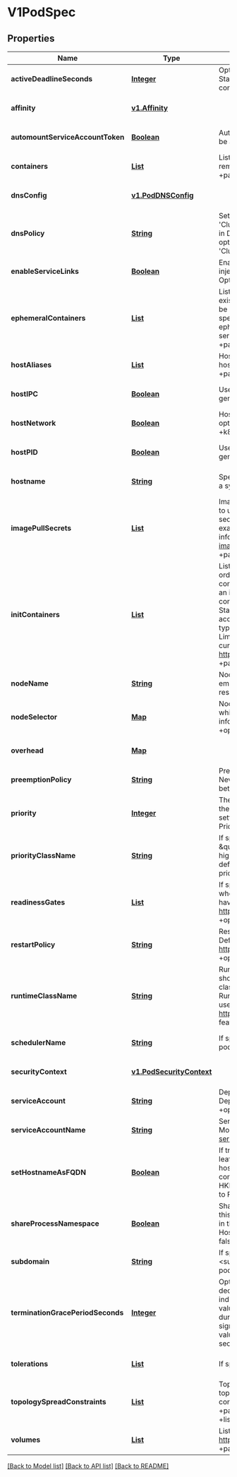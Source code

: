# V1PodSpec
## Properties

Name | Type | Description | Notes
------------ | ------------- | ------------- | -------------
**activeDeadlineSeconds** | [**Integer**](integer.md) | Optional duration in seconds the pod may be active on the node relative to StartTime before the system will actively try to mark it failed and kill associated containers. Value must be a positive integer. +optional | [optional] [default to null]
**affinity** | [**v1.Affinity**](v1.Affinity.md) |  | [optional] [default to null]
**automountServiceAccountToken** | [**Boolean**](boolean.md) | AutomountServiceAccountToken indicates whether a service account token should be automatically mounted. +optional | [optional] [default to null]
**containers** | [**List**](v1.Container.md) | List of containers belonging to the pod. Containers cannot currently be added or removed. There must be at least one container in a Pod. Cannot be updated. +patchMergeKey&#x3D;name +patchStrategy&#x3D;merge | [optional] [default to null]
**dnsConfig** | [**v1.PodDNSConfig**](v1.PodDNSConfig.md) |  | [optional] [default to null]
**dnsPolicy** | [**String**](string.md) | Set DNS policy for the pod. Defaults to \&quot;ClusterFirst\&quot;. Valid values are &#39;ClusterFirstWithHostNet&#39;, &#39;ClusterFirst&#39;, &#39;Default&#39; or &#39;None&#39;. DNS parameters given in DNSConfig will be merged with the policy selected with DNSPolicy. To have DNS options set along with hostNetwork, you have to specify DNS policy explicitly to &#39;ClusterFirstWithHostNet&#39;. +optional | [optional] [default to null]
**enableServiceLinks** | [**Boolean**](boolean.md) | EnableServiceLinks indicates whether information about services should be injected into pod&#39;s environment variables, matching the syntax of Docker links. Optional: Defaults to true. +optional | [optional] [default to null]
**ephemeralContainers** | [**List**](v1.EphemeralContainer.md) | List of ephemeral containers run in this pod. Ephemeral containers may be run in an existing pod to perform user-initiated actions such as debugging. This list cannot be specified when creating a pod, and it cannot be modified by updating the pod spec. In order to add an ephemeral container to an existing pod, use the pod&#39;s ephemeralcontainers subresource. This field is alpha-level and is only honored by servers that enable the EphemeralContainers feature. +optional +patchMergeKey&#x3D;name +patchStrategy&#x3D;merge | [optional] [default to null]
**hostAliases** | [**List**](v1.HostAlias.md) | HostAliases is an optional list of hosts and IPs that will be injected into the pod&#39;s hosts file if specified. This is only valid for non-hostNetwork pods. +optional +patchMergeKey&#x3D;ip +patchStrategy&#x3D;merge | [optional] [default to null]
**hostIPC** | [**Boolean**](boolean.md) | Use the host&#39;s ipc namespace. Optional: Default to false. +k8s:conversion-gen&#x3D;false +optional | [optional] [default to null]
**hostNetwork** | [**Boolean**](boolean.md) | Host networking requested for this pod. Use the host&#39;s network namespace. If this option is set, the ports that will be used must be specified. Default to false. +k8s:conversion-gen&#x3D;false +optional | [optional] [default to null]
**hostPID** | [**Boolean**](boolean.md) | Use the host&#39;s pid namespace. Optional: Default to false. +k8s:conversion-gen&#x3D;false +optional | [optional] [default to null]
**hostname** | [**String**](string.md) | Specifies the hostname of the Pod If not specified, the pod&#39;s hostname will be set to a system-defined value. +optional | [optional] [default to null]
**imagePullSecrets** | [**List**](v1.LocalObjectReference.md) | ImagePullSecrets is an optional list of references to secrets in the same namespace to use for pulling any of the images used by this PodSpec. If specified, these secrets will be passed to individual puller implementations for them to use. For example, in the case of docker, only DockerConfig type secrets are honored. More info: https://kubernetes.io/docs/concepts/containers/images#specifying-imagepullsecrets-on-a-pod +optional +patchMergeKey&#x3D;name +patchStrategy&#x3D;merge | [optional] [default to null]
**initContainers** | [**List**](v1.Container.md) | List of initialization containers belonging to the pod. Init containers are executed in order prior to containers being started. If any init container fails, the pod is considered to have failed and is handled according to its restartPolicy. The name for an init container or normal container must be unique among all containers. Init containers may not have Lifecycle actions, Readiness probes, Liveness probes, or Startup probes. The resourceRequirements of an init container are taken into account during scheduling by finding the highest request/limit for each resource type, and then using the max of of that value or the sum of the normal containers. Limits are applied to init containers in a similar fashion. Init containers cannot currently be added or removed. Cannot be updated. More info: https://kubernetes.io/docs/concepts/workloads/pods/init-containers/ +patchMergeKey&#x3D;name +patchStrategy&#x3D;merge | [optional] [default to null]
**nodeName** | [**String**](string.md) | NodeName is a request to schedule this pod onto a specific node. If it is non-empty, the scheduler simply schedules this pod onto that node, assuming that it fits resource requirements. +optional | [optional] [default to null]
**nodeSelector** | [**Map**](string.md) | NodeSelector is a selector which must be true for the pod to fit on a node. Selector which must match a node&#39;s labels for the pod to be scheduled on that node. More info: https://kubernetes.io/docs/concepts/configuration/assign-pod-node/ +optional | [optional] [default to null]
**overhead** | [**Map**](resource.Quantity.md) |  | [optional] [default to null]
**preemptionPolicy** | [**String**](string.md) | PreemptionPolicy is the Policy for preempting pods with lower priority. One of Never, PreemptLowerPriority. Defaults to PreemptLowerPriority if unset. This field is beta-level, gated by the NonPreemptingPriority feature-gate. +optional | [optional] [default to null]
**priority** | [**Integer**](integer.md) | The priority value. Various system components use this field to find the priority of the pod. When Priority Admission Controller is enabled, it prevents users from setting this field. The admission controller populates this field from PriorityClassName. The higher the value, the higher the priority. +optional | [optional] [default to null]
**priorityClassName** | [**String**](string.md) | If specified, indicates the pod&#39;s priority. \&quot;system-node-critical\&quot; and \&quot;system-cluster-critical\&quot; are two special keywords which indicate the highest priorities with the former being the highest priority. Any other name must be defined by creating a PriorityClass object with that name. If not specified, the pod priority will be default or zero if there is no default. +optional | [optional] [default to null]
**readinessGates** | [**List**](v1.PodReadinessGate.md) | If specified, all readiness gates will be evaluated for pod readiness. A pod is ready when all its containers are ready AND all conditions specified in the readiness gates have status equal to \&quot;True\&quot; More info: https://git.k8s.io/enhancements/keps/sig-network/0007-pod-ready%2B%2B.md +optional | [optional] [default to null]
**restartPolicy** | [**String**](string.md) | Restart policy for all containers within the pod. One of Always, OnFailure, Never. Default to Always. More info: https://kubernetes.io/docs/concepts/workloads/pods/pod-lifecycle/#restart-policy +optional | [optional] [default to null]
**runtimeClassName** | [**String**](string.md) | RuntimeClassName refers to a RuntimeClass object in the node.k8s.io group, which should be used to run this pod.  If no RuntimeClass resource matches the named class, the pod will not be run. If unset or empty, the \&quot;legacy\&quot; RuntimeClass will be used, which is an implicit class with an empty definition that uses the default runtime handler. More info: https://git.k8s.io/enhancements/keps/sig-node/runtime-class.md This is a beta feature as of Kubernetes v1.14. +optional | [optional] [default to null]
**schedulerName** | [**String**](string.md) | If specified, the pod will be dispatched by specified scheduler. If not specified, the pod will be dispatched by default scheduler. +optional | [optional] [default to null]
**securityContext** | [**v1.PodSecurityContext**](v1.PodSecurityContext.md) |  | [optional] [default to null]
**serviceAccount** | [**String**](string.md) | DeprecatedServiceAccount is a depreciated alias for ServiceAccountName. Deprecated: Use serviceAccountName instead. +k8s:conversion-gen&#x3D;false +optional | [optional] [default to null]
**serviceAccountName** | [**String**](string.md) | ServiceAccountName is the name of the ServiceAccount to use to run this pod. More info: https://kubernetes.io/docs/tasks/configure-pod-container/configure-service-account/ +optional | [optional] [default to null]
**setHostnameAsFQDN** | [**Boolean**](boolean.md) | If true the pod&#39;s hostname will be configured as the pod&#39;s FQDN, rather than the leaf name (the default). In Linux containers, this means setting the FQDN in the hostname field of the kernel (the nodename field of struct utsname). In Windows containers, this means setting the registry value of hostname for the registry key HKEY_LOCAL_MACHINE\\\\SYSTEM\\\\CurrentControlSet\\\\Services\\\\Tcpip\\\\Parameters to FQDN. If a pod does not have FQDN, this has no effect. Default to false. +optional | [optional] [default to null]
**shareProcessNamespace** | [**Boolean**](boolean.md) | Share a single process namespace between all of the containers in a pod. When this is set containers will be able to view and signal processes from other containers in the same pod, and the first process in each container will not be assigned PID 1. HostPID and ShareProcessNamespace cannot both be set. Optional: Default to false. +k8s:conversion-gen&#x3D;false +optional | [optional] [default to null]
**subdomain** | [**String**](string.md) | If specified, the fully qualified Pod hostname will be \&quot;&lt;hostname&gt;.&lt;subdomain&gt;.&lt;pod namespace&gt;.svc.&lt;cluster domain&gt;\&quot;. If not specified, the pod will not have a domainname at all. +optional | [optional] [default to null]
**terminationGracePeriodSeconds** | [**Integer**](integer.md) | Optional duration in seconds the pod needs to terminate gracefully. May be decreased in delete request. Value must be non-negative integer. The value zero indicates stop immediately via the kill signal (no opportunity to shut down). If this value is nil, the default grace period will be used instead. The grace period is the duration in seconds after the processes running in the pod are sent a termination signal and the time when the processes are forcibly halted with a kill signal. Set this value longer than the expected cleanup time for your process. Defaults to 30 seconds. +optional | [optional] [default to null]
**tolerations** | [**List**](v1.Toleration.md) | If specified, the pod&#39;s tolerations. +optional | [optional] [default to null]
**topologySpreadConstraints** | [**List**](v1.TopologySpreadConstraint.md) | TopologySpreadConstraints describes how a group of pods ought to spread across topology domains. Scheduler will schedule pods in a way which abides by the constraints. All topologySpreadConstraints are ANDed. +optional +patchMergeKey&#x3D;topologyKey +patchStrategy&#x3D;merge +listType&#x3D;map +listMapKey&#x3D;topologyKey +listMapKey&#x3D;whenUnsatisfiable | [optional] [default to null]
**volumes** | [**List**](v1.Volume.md) | List of volumes that can be mounted by containers belonging to the pod. More info: https://kubernetes.io/docs/concepts/storage/volumes +optional +patchMergeKey&#x3D;name +patchStrategy&#x3D;merge,retainKeys | [optional] [default to null]

[[Back to Model list]](../README.md#documentation-for-models) [[Back to API list]](../README.md#documentation-for-api-endpoints) [[Back to README]](../README.md)

